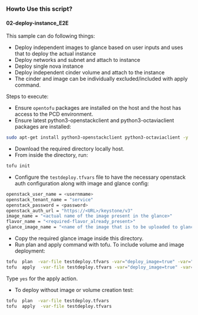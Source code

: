 ### Howto Use this script?

#### 02-deploy-instance_E2E
This sample can do following things:
- Deploy independent images to glance based on user inputs and uses that to deploy the actual instance  
- Deploy networks and subnet and attach to instance
- Deploy single nova instance
- Deploy independent cinder volume and attach to the instance
- The cinder and image can be individually  excluded/included with apply command.

Steps to execute:
- Ensure `opentofu` packages are installed on the host and the host has access to the PCD environment. 
- Ensure latest python3-openstackclient and python3-octaviaclient packages are installed:
```bash
sudo apt-get install python3-openstackclient python3-octaviaclient -y
```
- Download the required directory locally host.
- From inside the directory, run:
```bash
tofu init
```
- Configure the `testdeploy.tfvars` file to have the necessary openstack auth configuration along with image and  glance config:
```bash
openstack_user_name = <usernmame>
openstack_tenant_name = "service"
openstack_password = <password>
openstack_auth_url = "https://<URL>/keystone/v3"
image_name = "<actual name of the image present in the glance>"
flavor_name = "<required-flavor_already_present>"
glance_image_name = "<name of the image that is to be uploaded to glance>"
```
- Copy the required glance image inside this directory.
- Run plan and apply command with tofu. To include volume and image deployment:
```bash
tofu  plan  -var-file testdeploy.tfvars -var="deploy_image=true" -var="deploy_volume=true"
tofu  apply  -var-file testdeploy.tfvars -var="deploy_image=true" -var="deploy_volume=true" 
```
Type `yes` for the apply action. 
- To deploy without image or volume creation test:
```bash
tofu  plan  -var-file testdeploy.tfvars 
tofu  apply  -var-file testdeploy.tfvars 
```